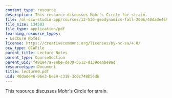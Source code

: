 ```yaml
---
content_type: resource
description: This resource discusses Mohr's Circle for strain.
file: /ol-ocw-studio-app/courses/12-520-geodynamics-fall-2006/40dade4696e3be29c3183c0c748b56db_lecture9.pdf
file_size: 134503
file_type: application/pdf
learning_resource_types:
- Lecture Notes
license: https://creativecommons.org/licenses/by-nc-sa/4.0/
ocw_type: OCWFile
parent_title: Lecture Notes
parent_type: CourseSection
parent_uid: f491e47a-eebe-de30-5612-d139ceabe8ad
resourcetype: Document
title: lecture9.pdf
uid: 40dade46-96e3-be29-c318-3c0c748b56db
---
```

This resource discusses Mohr's Circle for strain.
